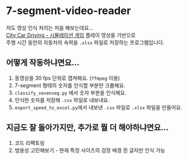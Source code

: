 # 7-segment-video-reader
저도 영상 인식 처리는 처음 해보는데요...  
[City Car Driving - 시뮬레이션 게임](https://store.steampowered.com/app/493490/City_Car_Driving/?l=koreana) 플레이 영상을 기반으로  
주행 시간 동안의 자동차의 속력을 `.xlsx` 파일로 저장하는 프로그램입니다.


## 어떻게 작동하냐면요...
1. 동영상을 30 fps 단위로 캡쳐해요. (`ffmpeg` 이용)
2. 7-segment 형태의 숫자를 인식할 부분만 크롭해요.
3. `classify_sevenseg.py` 에서 숫자 부분을 인식해요.
4. 인식한 숫자를 저장해 `.csv` 파일로 내보내요.
5. `export_speed_to_excel.py`에서 내보낸 `.csv` 파일로 `.xlsx` 파일을 만들어요.

## 지금도 잘 돌아가지만, 추가로 뭘 더 해야하냐면요...
1. 코드 리팩토링
2. 범용성 고민해보기 - 현재 특정 사이즈의 검정 배경 흰 글자만 인식 가능

